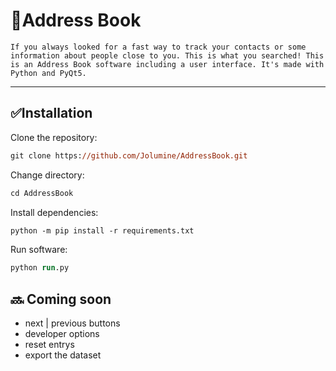 # :blue_book:Address Book 

```text
If you always looked for a fast way to track your contacts or some information about people close to you. This is what you searched! This is an Address Book software including a user interface. It's made with Python and PyQt5. 
```

<hr>

## :white_check_mark:Installation 

Clone the repository: 
```ps
git clone https://github.com/Jolumine/AddressBook.git
```
Change directory:
```ps
cd AddressBook
```
Install dependencies: 
```ps
python -m pip install -r requirements.txt
```
Run software: 
```ps
python run.py
```

## :soon: Coming soon

- next | previous buttons 
- developer options 
- reset entrys 
- export the dataset 
